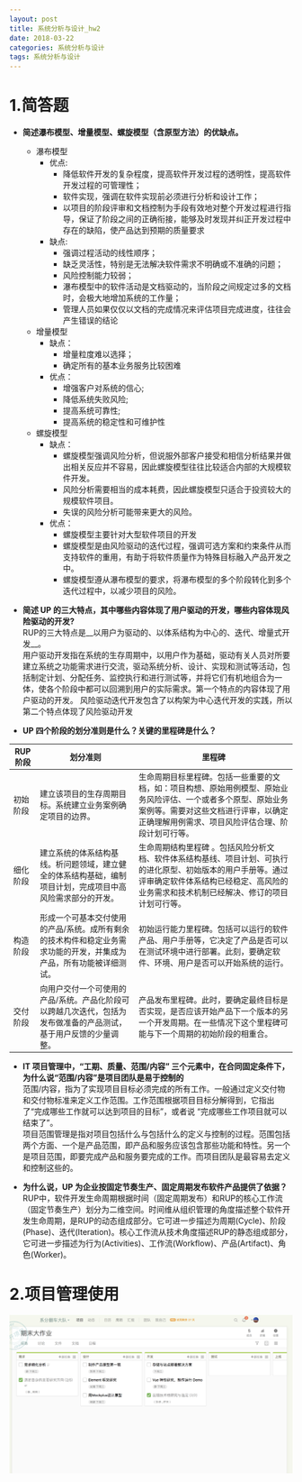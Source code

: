 ```yaml
---
layout: post
title: 系统分析与设计_hw2
date: 2018-03-22
categories: 系统分析与设计
tags: 系统分析与设计
---
```



# 1.简答题
* __简述瀑布模型、增量模型、螺旋模型（含原型方法）的优缺点。__
  * 瀑布模型
     * 优点: 
         * 降低软件开发的复杂程度，提高软件开发过程的透明性，提高软件开发过程的可管理性；
         * 软件实现，强调在软件实现前必须进行分析和设计工作；
         * 以项目的阶段评审和文档控制为手段有效地对整个开发过程进行指导，保证了阶段之间的正确衔接，能够及时发现并纠正开发过程中存在的缺陷，使产品达到预期的质量要求</br>
     * 缺点:
         * 强调过程活动的线性顺序；
         * 缺乏灵活性，特别是无法解决软件需求不明确或不准确的问题；
         * 风险控制能力较弱；
         * 瀑布模型中的软件活动是文档驱动的，当阶段之间规定过多的文档时，会极大地增加系统的工作量；
         * 管理人员如果仅仅以文档的完成情况来评估项目完成进度，往往会产生错误的结论            
  * 增量模型
      * 缺点：
         * 增量粒度难以选择；
         * 确定所有的基本业务服务比较困难
      * 优点：
         * 增强客户对系统的信心;
         * 降低系统失败风险;
         * 提高系统可靠性;
         * 提高系统的稳定性和可维护性
  * 螺旋模型
      * 缺点：
          * 螺旋模型强调风险分析，但说服外部客户接受和相信分析结果并做出相关反应并不容易，因此螺旋模型往往比较适合内部的大规模软件开发。
          * 风险分析需要相当的成本耗费，因此螺旋模型只适合于投资较大的规模软件项目。
          * 失误的风险分析可能带来更大的风险。
      * 优点：
          * 螺旋模型主要针对大型软件项目的开发
          * 螺旋模型是由风险驱动的迭代过程，强调可选方案和约束条件从而支持软件的重用，有助于将软件质量作为特殊目标融入产品开发之中。
          * 螺旋模型遵从瀑布模型的要求，将瀑布模型的多个阶段转化到多个迭代过程中，以减少项目的风险。
 
* __简述 UP 的三大特点，其中哪些内容体现了用户驱动的开发，哪些内容体现风险驱动的开发?__    
  RUP的三大特点是__以用户为驱动的、以体系结构为中心的、迭代、增量式开发__。   
  用户驱动开发指在系统的生存周期中，以用户作为基础，驱动有关人员对所要建立系统之功能需求进行交流，驱动系统分析、设计、实现和测试等活动，包括制定计划、分配任务、监控执行和进行测试等，并将它们有机地组合为一体，使各个阶段中都可以回溯到用户的实际需求。第一个特点的内容体现了用户驱动的开发。
  风险驱动迭代开发包含了以构架为中心迭代开发的实践，所以第二个特点体现了风险驱动开发
* __UP 四个阶段的划分准则是什么？关键的里程碑是什么？__

 |RUP阶段|	划分准则|里程碑|
 |--------|------|--------|
 |初始阶段	|建立该项目的生存周期目标。系统建立业务案例确定项目的边界。|生命周期目标里程碑。包括一些重要的文档，如：项目构想、原始用例模型、原始业务风险评估、一个或者多个原型、原始业务案例等。需要对这些文档进行评审，以确定正确理解用例需求、项目风险评估合理、阶段计划可行等。|
|细化阶段|建立系统的体系结构基线。析问题领域，建立健全的体系结构基础，编制项目计划，完成项目中高风险需求部分的开发。|生命周期结构里程碑 。包括风险分析文档、软件体系结构基线、项目计划、可执行的进化原型、初始版本的用户手册等。通过评审确定软件体系结构已经稳定、高风险的业务需求和技术机制已经解决、修订的项目计划可行等。|
|构造阶段|形成一个可基本交付使用的产品/系统。成所有剩余的技术构件和稳定业务需求功能的开发，并集成为产品，所有功能被详细测试。|初始运行能力里程碑。包括可以运行的软件产品、用户手册等，它决定了产品是否可以在测试环境中进行部署。此刻，要确定软件、环境、用户是否可以开始系统的运行。|
|交付阶段|向用户交付一个可使用的产品/系统。产品化阶段可以跨越几次迭代，包括为发布做准备的产品测试，基于用户反馈的少量调整。|产品发布里程碑。此时，要确定最终目标是否实现，是否应该开始产品下一个版本的另一个开发周期。在一些情况下这个里程碑可能与下一个周期的初始阶段的相重合。|

* __IT 项目管理中，“工期、质量、范围/内容” 三个元素中，在合同固定条件下，为什么说“范围/内容”是项目团队是易于控制的__      
  范围/内容，指为了实现项目目标必须完成的所有工作。一般通过定义交付物和交付物标准来定义工作范围。工作范围根据项目目标分解得到，它指出了“完成哪些工作就可以达到项目的目标”，或者说 “完成哪些工作项目就可以结束了”。      
  项目范围管理是指对项目包括什么与包括什么的定义与控制的过程。范围包括两个方面、一个是产品范围，即产品和服务应该包含那些功能和特性。另一个是项目范围，即要完成产品和服务要完成的工作。而项目团队是最容易去定义和控制这些的。

* __为什么说，UP 为企业按固定节奏生产、固定周期发布软件产品提供了依据？__     
  RUP中，软件开发生命周期根据时间（固定周期发布）和RUP的核心工作流（固定节奏生产）划分为二维空间。时间维从组织管理的角度描述整个软件开发生命周期，是RUP的动态组成部分。它可进一步描述为周期(Cycle)、阶段(Phase)、迭代(Iteration)。核心工作流从技术角度描述RUP的静态组成部分，它可进一步描述为行为(Activities)、工作流(Workflow)、产品(Artifact)、角色(Worker)。

# 2.项目管理使用
![tower](/img/post_sad_hw2.jpg) 
